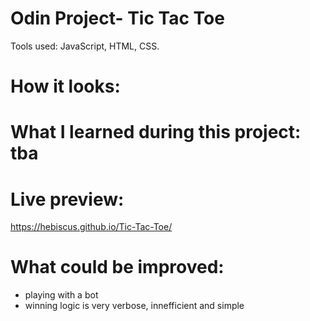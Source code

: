 # Odin Project- Tic Tac Toe

Tools used: JavaScript, HTML, CSS.
# How it looks:

# What I learned during this project: tba

# Live preview: 
https://hebiscus.github.io/Tic-Tac-Toe/

# What could be improved:
- playing with a bot
- winning logic is very verbose, innefficient and simple
